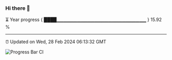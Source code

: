 ### Hi there 👋

⏳ Year progress { ████▁▁▁▁▁▁▁▁▁▁▁▁▁▁▁▁▁▁▁▁▁▁▁▁▁▁ } 15.92 %

---

⏰ Updated on Wed, 28 Feb 2024 06:13:32 GMT

![Progress Bar CI](https://github.com/liununu/liununu/workflows/Progress%20Bar%20CI/badge.svg)
